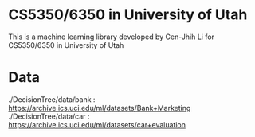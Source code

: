 # CS5350/6350 in University of Utah  
 This is a machine learning library developed by Cen-Jhih Li for CS5350/6350 in University of Utah  

# Data  

./DecisionTree/data/bank : https://archive.ics.uci.edu/ml/datasets/Bank+Marketing  
./DecisionTree/data/car : https://archive.ics.uci.edu/ml/datasets/car+evaluation  